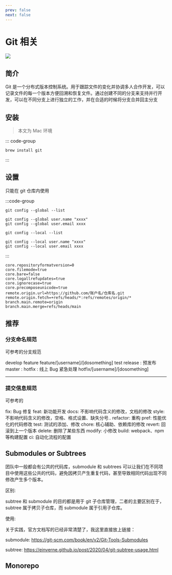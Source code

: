 ```yaml
---
prev: false
next: false
---
```


# Git 相关

![](/images/git.webp)

## 简介

Git 是一个分布式版本控制系统。用于跟踪文件的变化并协调多人合作开发，可以记录文件的每一个版本方便回溯和恢复文件。通过创建不同的分支来支持并行开发，可以在不同分支上进行独立的工作，并在合适的时候将分支合并回主分支

## 安装

> 本文为 Mac 环境

::: code-group

```shell [Homebrew]
brew install git
```

:::

## 设置

只能在 git 仓库内使用

:::code-group

```shell [Global]
git config --global --list

git config --global user.name "xxxx"
git config --global user.email xxxx
```

```shell [Local]
git config --local --list

git config --local user.name "xxxx"
git config --local user.email xxxx
```

:::

```shell
core.repositoryformatversion=0
core.filemode=true
core.bare=false
core.logallrefupdates=true
core.ignorecase=true
core.precomposeunicode=true
remote.origin.url=https://github.com/账户名/仓库名.git
remote.origin.fetch=+refs/heads/*:refs/remotes/origin/*
branch.main.remote=origin
branch.main.merge=refs/heads/main
```

## 推荐

### 分支命名规范

可参考的分支规范

develop
feature
feature/[username]/[dosomething]
test
release : 预发布
master :
hotfix : 线上 Bug 紧急处理
hotfix/[username]/[dosomething]

---

### 提交信息规范

可参考的

fix: Bug 修复
feat: 新功能开发
docs: 不影响代码含义的修改，文档的修改
style: 不影响代码含义的修改，空格、格式设置、缺失分号..
refactor: 重构
pref: 性能优化的代码修改
test: 测试的添加、修改
chore: 核心辅助、依赖库的修改
revert: 回滚到上一个版本
delete: 删除了某些东西
modify: 小修改
build: webpack、npm 等构建配置
ci: 自动化流程的配置

## Submodules or Subtrees

团队中一般都会有公共的代码库，submodule 和 subtrees 可以让我们在不同项目中使用这些公共的代码，避免因拷贝产生重复代码，甚至导致相同代码出现不同修改产生多个版本。

区别:

subtree 和 submodule 的目的都是用于 git 子仓库管理，二者的主要区别在于，subtree 属于拷贝子仓库，而 submodule 属于引用子仓库。

使用:

关于实践，官方文档写的已经非常清楚了，我这里直接放上链接：

submodule: https://git-scm.com/book/en/v2/Git-Tools-Submodules

subtree: https://einverne.github.io/post/2020/04/git-subtree-usage.html

## Monorepo
